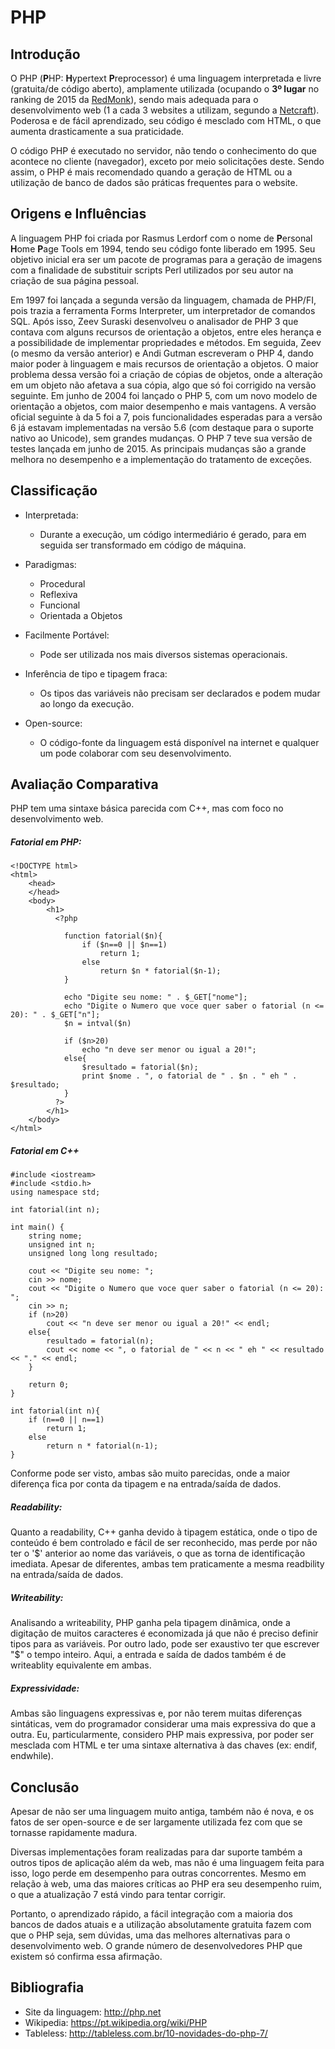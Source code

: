 
# PHP

## Introdução

O PHP (**P**HP: **H**ypertext **P**reprocessor) é uma linguagem interpretada e livre (gratuita/de código aberto), 
amplamente utilizada (ocupando o **3º lugar** no ranking de 2015 da [RedMonk](http://redmonk.com/sogrady/2015/01/14/language-rankings-1-15/)), sendo 
mais adequada para o desenvolvimento web (1 a cada 3 websites a utilizam, segundo a [Netcraft](http://php.net/usage.php)).
Poderosa e de fácil aprendizado, seu código é mesclado com HTML, o que aumenta drasticamente a sua praticidade.

O código PHP é executado no servidor, não tendo o conhecimento do que acontece no cliente (navegador), exceto por meio solicitações deste. Sendo assim, o PHP é mais recomendado quando a geração de HTML ou a utilização de banco de dados são práticas frequentes para o website.

## Origens e Influências

A linguagem PHP foi criada por Rasmus Lerdorf com o nome de **P**ersonal **H**ome **P**age Tools em 1994, tendo seu código fonte liberado em 1995. Seu objetivo inicial era ser um pacote de programas para a geração de imagens com a finalidade de substituir scripts Perl utilizados por seu autor na criação de sua página pessoal.

Em 1997 foi lançada a segunda versão da linguagem, chamada de PHP/FI, pois trazia a ferramenta Forms Interpreter, um interpretador de comandos SQL. Após isso, Zeev Suraski desenvolveu o analisador de PHP 3 que contava com alguns recursos de orientação a objetos, entre eles herança e a possibilidade de implementar propriedades e métodos. Em seguida, Zeev (o mesmo da versão anterior) e Andi Gutman escreveram o PHP 4, dando maior poder à linguagem e mais recursos de orientação a objetos. O maior problema dessa versão foi a criação de cópias de objetos, onde a alteração em um objeto não afetava a sua cópia, algo que só foi corrigido na versão seguinte. Em junho de 2004 foi lançado o PHP 5, com um novo modelo de orientação a objetos, com maior desempenho e mais vantagens.
A versão oficial seguinte à da 5 foi a 7, pois funcionalidades esperadas para a versão 6 já estavam implementadas na versão 5.6 (com destaque para o suporte nativo ao Unicode), sem grandes mudanças. O PHP 7 teve sua versão de testes lançada em junho de 2015. As principais mudanças são a grande melhora no desempenho e a implementação do tratamento de exceções.


## Classificação

- Interpretada:
	- Durante a execução, um código intermediário é gerado, para em seguida ser transformado em código de máquina.
	
- Paradigmas: 
	- Procedural
	- Reflexiva
	- Funcional
	- Orientada a Objetos

- Facilmente Portável:
	- Pode ser utilizada nos mais diversos sistemas operacionais.
	
- Inferência de tipo e tipagem fraca:
	- Os tipos das variáveis não precisam ser declarados e podem mudar ao longo da execução.
	
- Open-source:
	- O código-fonte da linguagem está disponível na internet e qualquer um pode colaborar com seu desenvolvimento.


## Avaliação Comparativa
PHP tem uma sintaxe básica parecida com C++, mas com foco no desenvolvimento web. 

##### Fatorial em PHP:

	<!DOCTYPE html>
	<html>
	    <head>
	    </head>
	    <body>
	        <h1>
	          <?php
	          
	            function fatorial($n){
	                if ($n==0 || $n==1)
	                    return 1;
	                else
	                    return $n * fatorial($n-1);
	            }
	          
	            echo "Digite seu nome: " . $_GET["nome"];
	            echo "Digite o Numero que voce quer saber o fatorial (n <= 20): " . $_GET["n"];
	            $n = intval($n)
	            
	            if ($n>20)
	                echo "n deve ser menor ou igual a 20!";
	            else{
	                $resultado = fatorial($n);
	                print $nome . ", o fatorial de " . $n . " eh " . $resultado;
	            }
	          ?>
	        </h1>
	    </body>
	</html>

##### Fatorial em C++
	#include <iostream>
	#include <stdio.h>
	using namespace std;
	
	int fatorial(int n);
	
	int main() {
		string nome;
		unsigned int n;
	    unsigned long long resultado;
	
	    cout << "Digite seu nome: ";
	    cin >> nome;
	    cout << "Digite o Numero que voce quer saber o fatorial (n <= 20): ";
	    cin >> n;
	    if (n>20)
	        cout << "n deve ser menor ou igual a 20!" << endl;
	    else{
	        resultado = fatorial(n);
	        cout << nome << ", o fatorial de " << n << " eh " << resultado << "." << endl;
	    }
	    
		return 0;
	}
	
	int fatorial(int n){
	    if (n==0 || n==1)
	        return 1;
	    else
	        return n * fatorial(n-1);
	}

Conforme pode ser visto, ambas são muito parecidas, onde a maior diferença fica por conta da tipagem e na entrada/saída de dados.

##### Readability:

Quanto a readability, C++ ganha devido à tipagem estática, onde o tipo de conteúdo é bem controlado e fácil de ser reconhecido, mas perde por não ter o '$' anterior ao nome das variáveis, o que as torna de identificação imediata. Apesar de diferentes, ambas tem praticamente a mesma readbility na entrada/saída de dados.

##### Writeability:

  Analisando a writeability, PHP ganha pela tipagem dinâmica, onde a digitação de muitos caracteres é economizada já que não é preciso definir tipos para as variáveis. Por outro lado, pode ser exaustivo ter que escrever "$" o tempo inteiro. Aqui, a entrada e saída de dados também é de writeablity equivalente em ambas.

##### Expressividade:
  Ambas são linguagens expressivas e, por não terem muitas diferenças sintáticas, vem do programador considerar uma mais expressiva do que a outra. Eu, particularmente, considero PHP mais expressiva, por poder ser mesclada com HTML e ter uma sintaxe alternativa à das chaves (ex: endif, endwhile).

## Conclusão

Apesar de não ser uma linguagem muito antiga, também não é nova, e os fatos de ser open-source e de ser largamente utilizada fez com que se tornasse rapidamente
madura.

Diversas implementações foram realizadas para dar suporte também a outros tipos de aplicação além da web, mas não é uma linguagem feita para isso, logo perde em
desempenho para outras concorrentes. Mesmo em relação à web, uma das maiores críticas ao PHP era seu desempenho ruim, o que a atualização 7 está vindo para tentar
corrigir.

Portanto, o aprendizado rápido, a fácil integração com a maioria dos bancos de dados atuais e a utilização absolutamente gratuita fazem com que o PHP seja, 
sem dúvidas, uma das melhores alternativas para o desenvolvimento web. O grande número de desenvolvedores PHP que existem só confirma essa afirmação.

## Bibliografia
* Site da linguagem: http://php.net
* Wikipedia: https://pt.wikipedia.org/wiki/PHP
* Tableless: http://tableless.com.br/10-novidades-do-php-7/
